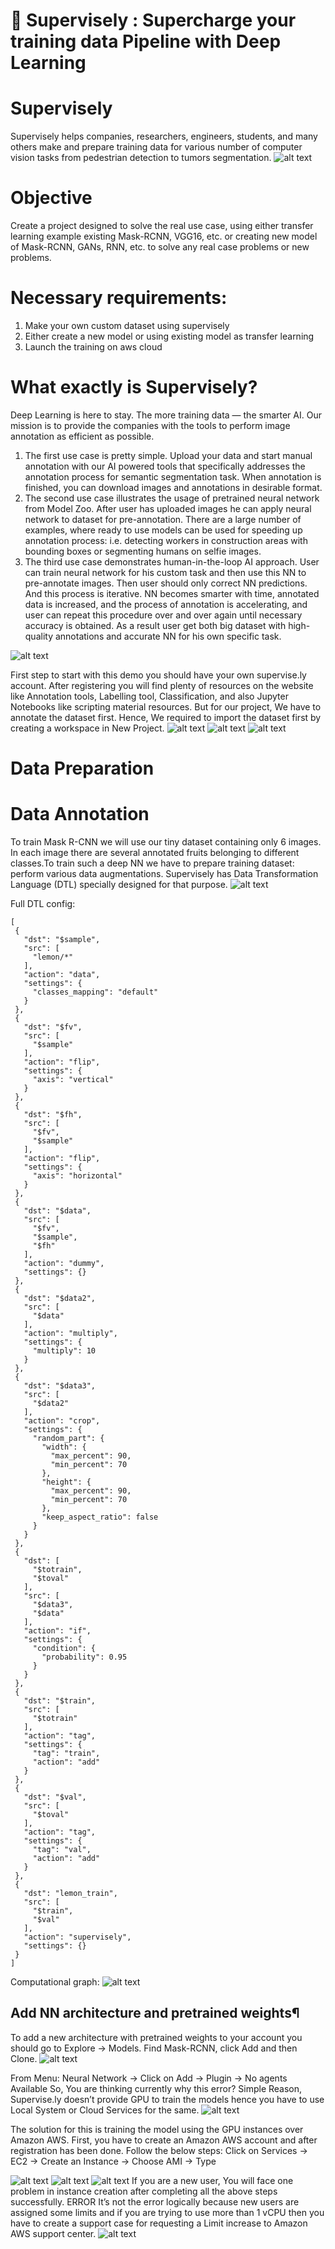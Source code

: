# 🎉 Supervisely : Supercharge your training data Pipeline with Deep Learning

# Supervisely
Supervisely helps companies, researchers, engineers, students, and many others make and prepare training data for various number of computer vision tasks from pedestrian detection to tumors segmentation.
![alt text](https://miro.medium.com/max/700/1*a5uGXTbN6_AdUXAiWFIRWg.png)

# Objective
Create a project designed to solve the real use case, using either transfer learning example existing Mask-RCNN, VGG16, etc. or creating new model of Mask-RCNN, GANs, RNN, etc. to solve any real case problems or new problems. 

# Necessary requirements:
1.  Make your own custom dataset using supervisely 
2.  Either create a new model or using existing model as transfer learning
3.  Launch the training on aws cloud

# What exactly is Supervisely?
Deep Learning is here to stay. The more training data — the smarter AI. Our mission is to provide the companies with the tools to perform image annotation as efficient as possible.
1. The first use case is pretty simple. Upload your data and start manual annotation with our AI powered tools that specifically addresses the annotation process for semantic segmentation task. When annotation is finished, you can download images and annotations in desirable format.
2. The second use case illustrates the usage of pretrained neural network from Model Zoo. After user has uploaded images he can apply neural network to dataset for pre-annotation. There are a large number of examples, where ready to use models can be used for speeding up annotation process: i.e. detecting workers in construction areas with bounding boxes or segmenting humans on selfie images.
3. The third use case demonstrates human-in-the-loop AI approach. User can train neural network for his custom task and then use this NN to pre-annotate images. Then user should only correct NN predictions. And this process is iterative. NN becomes smarter with time, annotated data is increased, and the process of annotation is accelerating, and user can repeat this procedure over and over again until necessary accuracy is obtained. As a result user get both big dataset with high-quality annotations and accurate NN for his own specific task.

![alt text](https://miro.medium.com/max/700/1*d2K9ptzVIFq5GBCSwGCf2g.png)

First step to start with this demo you should have your own supervise.ly account.
After registering you will find plenty of resources on the website like Annotation tools, Labelling tool, Classification, and also Jupyter Notebooks like scripting material resources. But for our project, We have to annotate the dataset first. Hence, We required to import the dataset first by creating a workspace in New Project.
![alt text](https://github.com/BS-8100/Supervisely/blob/master/2.JPG)
![alt text](https://github.com/BS-8100/Supervisely/blob/master/27.JPG)
![alt text](https://github.com/BS-8100/Supervisely/blob/master/28.JPG)

# Data Preparation
# Data Annotation
To train Mask R-CNN we will use our tiny dataset containing only 6 images. In each image there are several annotated fruits belonging to different classes.To train such a deep NN we have to prepare training dataset: perform various data augmentations. Supervisely has Data Transformation Language (DTL) specially designed for that purpose.
![alt text](https://github.com/BS-8100/Supervisely/blob/master/29.JPG)

 Full DTL config:
 
 ```
 [
  {
    "dst": "$sample",
    "src": [
      "lemon/*"
    ],
    "action": "data",
    "settings": {
      "classes_mapping": "default"
    }
  },
  {
    "dst": "$fv",
    "src": [
      "$sample"
    ],
    "action": "flip",
    "settings": {
      "axis": "vertical"
    }
  },
  {
    "dst": "$fh",
    "src": [
      "$fv",
      "$sample"
    ],
    "action": "flip",
    "settings": {
      "axis": "horizontal"
    }
  },
  {
    "dst": "$data",
    "src": [
      "$fv",
      "$sample",
      "$fh"
    ],
    "action": "dummy",
    "settings": {}
  },
  {
    "dst": "$data2",
    "src": [
      "$data"
    ],
    "action": "multiply",
    "settings": {
      "multiply": 10
    }
  },
  {
    "dst": "$data3",
    "src": [
      "$data2"
    ],
    "action": "crop",
    "settings": {
      "random_part": {
        "width": {
          "max_percent": 90,
          "min_percent": 70
        },
        "height": {
          "max_percent": 90,
          "min_percent": 70
        },
        "keep_aspect_ratio": false
      }
    }
  },
  {
    "dst": [
      "$totrain",
      "$toval"
    ],
    "src": [
      "$data3",
      "$data"
    ],
    "action": "if",
    "settings": {
      "condition": {
        "probability": 0.95
      }
    }
  },
  {
    "dst": "$train",
    "src": [
      "$totrain"
    ],
    "action": "tag",
    "settings": {
      "tag": "train",
      "action": "add"
    }
  },
  {
    "dst": "$val",
    "src": [
      "$toval"
    ],
    "action": "tag",
    "settings": {
      "tag": "val",
      "action": "add"
    }
  },
  {
    "dst": "lemon_train",
    "src": [
      "$train",
      "$val"
    ],
    "action": "supervisely",
    "settings": {}
  }
]
```
Computational graph:
![alt text](https://github.com/BS-8100/Supervisely/blob/master/mask_02.png)

## Add NN architecture and pretrained weights¶
To add a new architecture with pretrained weights to your account you should go to Explore -> Models. Find Mask-RCNN, click Add and then Clone.
![alt text](https://github.com/BS-8100/Supervisely/blob/master/21.JPG)

From Menu: Neural Network → Click on Add → Plugin → No agents Available
So, You are thinking currently why this error?
Simple Reason, Supervise.ly doesn’t provide GPU to train the models hence you have to use Local System or Cloud Services for the same.
![alt text](https://github.com/BS-8100/Supervisely/blob/master/22.JPG)

The solution for this is training the model using the GPU instances over Amazon AWS.
First, you have to create an Amazon AWS account and after registration has been done. Follow the below steps:
Click on Services → EC2 → Create an Instance → Choose AMI → Type

![alt text](https://github.com/BS-8100/Supervisely/blob/master/23.JPG)
![alt text](https://github.com/BS-8100/Supervisely/blob/master/24.JPG)
![alt text](https://github.com/BS-8100/Supervisely/blob/master/25.JPG)
If you are a new user, You will face one problem in instance creation after completing all the above steps successfully.
ERROR
It’s not the error logically because new users are assigned some limits and if you are trying to use more than 1 vCPU then you have to create a support case for requesting a Limit increase to Amazon AWS support center.
![alt text](https://github.com/BS-8100/Supervisely/blob/master/26.JPG)
